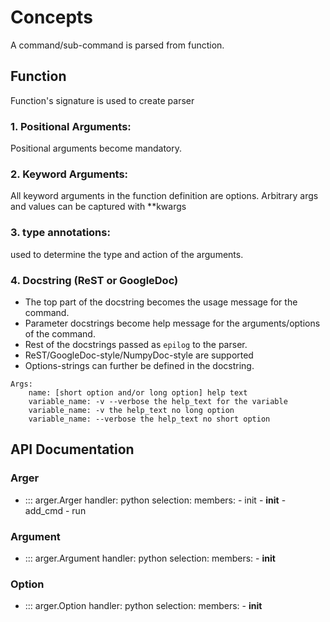 # Concepts
A command/sub-command is parsed from function.
    
## Function
Function's signature is used to create parser

### 1. Positional Arguments:
Positional arguments become mandatory.

### 2. Keyword Arguments:
All keyword arguments in the function definition are options.
Arbitrary args and values can be captured with **kwargs

### 3. type annotations:
used to determine the type and action of the arguments.

### 4. Docstring (ReST or GoogleDoc)
- The top part of the docstring becomes the usage message for the command.
- Parameter docstrings become help message for the arguments/options of the command.
- Rest of the docstrings passed as `epilog` to the parser.  
- ReST/GoogleDoc-style/NumpyDoc-style are supported
- Options-strings can further be defined in the docstring.  
```pydocstring
Args:
    name: [short option and/or long option] help text
    variable_name: -v --verbose the help_text for the variable
    variable_name: -v the help_text no long option
    variable_name: --verbose the help_text no short option
```

## API Documentation

### Arger

- ::: arger.Arger
    handler: python
    selection:
      members:
        - init
        - __init__
        - add_cmd
        - run
    
### Argument

- ::: arger.Argument
    handler: python
    selection:
      members:
        - __init__
    
### Option

- ::: arger.Option
    handler: python
    selection:
      members:
        - __init__

